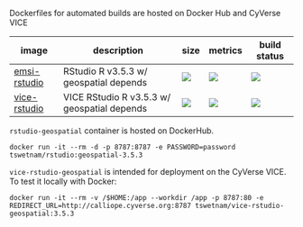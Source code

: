 Dockerfiles for automated builds are hosted on Docker Hub and CyVerse VICE

image            | description                               | size   | metrics | build status 
---------------- | ----------------------------------------- | ------ | ------- | --------------
[emsi-rstudio](https://hub.docker.com/r/tswetnam/emsi/docker) | RStudio R v3.5.3 w/ geospatial depends | [![](https://images.microbadger.com/badges/image/tswetnam/emsi-rstudio.svg)](https://microbadger.com/images/tswetnam/emsi-rstudio) | [![](https://img.shields.io/docker/pulls/tswetnam/emsi-rstudio.svg)](https://hub.docker.com/r/tswetnam/emsi-rstudio)  |  [![](https://img.shields.io/docker/automated/tswetnam/emsi-rstudio.svg)](https://hub.docker.com/r/tswetnam/emsi-rstudio/builds)
[vice-rstudio](https://hub.docker.com/r/tswetnam/vice-rstudio-geospatial/docker) | VICE RStudio R v3.5.3 w/ geospatial depends | [![](https://images.microbadger.com/badges/image/tswetnam/vice-rstudio-geospatial.svg)](https://microbadger.com/images/tswetnam/vice-rstudio-geospatial) | [![](https://img.shields.io/docker/pulls/tswetnam/vice-rstudio-geospatial.svg)](https://hub.docker.com/r/tswetnam/vice-rstudio-geospatial)  |  [![](https://img.shields.io/docker/automated/tswetnam/vice-rstudio-geospatial.svg)](https://hub.docker.com/r/tswetnam/vice-rstudio-geospatial/builds)


`rstudio-geospatial` container is hosted on DockerHub.

```
docker run -it --rm -d -p 8787:8787 -e PASSWORD=password tswetnam/rstudio:geospatial-3.5.3
```

`vice-rstudio-geospatial` is intended for deployment on the CyVerse VICE. To test it locally with Docker:

```
docker run -it --rm -v /$HOME:/app --workdir /app -p 8787:80 -e REDIRECT_URL=http://calliope.cyverse.org:8787 tswetnam/vice-rstudio-geospatial:3.5.3
```


